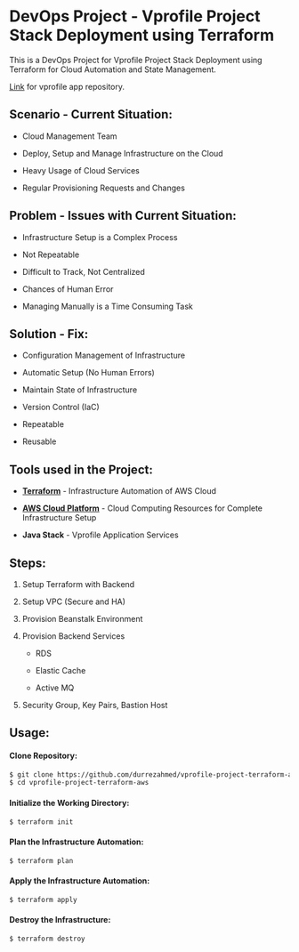 # DevOps Project - Vprofile Project Stack Deployment using Terraform

This is a DevOps Project for Vprofile Project Stack Deployment using Terraform for Cloud Automation and State Management.

[Link](https://github.com/durrezahmed/vprofile-project-devops) for vprofile app repository.

## Scenario - Current Situation:

- Cloud Management Team

- Deploy, Setup and Manage Infrastructure on the Cloud

- Heavy Usage of Cloud Services

- Regular Provisioning Requests and Changes

## Problem - Issues with Current Situation:

- Infrastructure Setup is a Complex Process

- Not Repeatable

- Difficult to Track, Not Centralized

- Chances of Human Error

- Managing Manually is a Time Consuming Task

## Solution - Fix:

- Configuration Management of Infrastructure

- Automatic Setup (No Human Errors)

- Maintain State of Infrastructure

- Version Control (IaC)

- Repeatable

- Reusable

## Tools used in the Project:

- [**Terraform**](https://www.terraform.io/) - Infrastructure Automation of AWS Cloud

- [**AWS Cloud Platform**](https://aws.amazon.com/) - Cloud Computing Resources for Complete Infrastructure Setup

- **Java Stack** - Vprofile Application Services

## Steps:

1. Setup Terraform with Backend

2. Setup VPC (Secure and HA)

3. Provision Beanstalk Environment

4. Provision Backend Services

   - RDS

   - Elastic Cache

   - Active MQ

5. Security Group, Key Pairs, Bastion Host

## Usage:

#### Clone Repository:

```bash
$ git clone https://github.com/durrezahmed/vprofile-project-terraform-aws.git
$ cd vprofile-project-terraform-aws
```

#### Initialize the Working Directory:

```bash
$ terraform init
```

#### Plan the Infrastructure Automation:

```bash
$ terraform plan
```

#### Apply the Infrastructure Automation:

```bash
$ terraform apply
```

#### Destroy the Infrastructure:

```bash
$ terraform destroy
```
